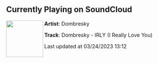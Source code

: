 ## Currently Playing on SoundCloud

[<img align="left" width="100" src="https://i1.sndcdn.com/artworks-kyiC0hzDeif1-0-t500x500.jpg">](https://soundcloud.com/dombresky/dombresky-irly-i-really-love)

**Artist**: Dombresky 

**Track**: Dombresky - IRLY (I Really Love You)

Last updated at 03/24/2023 13:12
